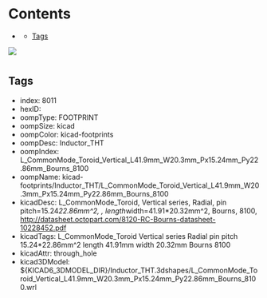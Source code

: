 



Contents
========

* [](#)
	* [Tags](#tags)
  
![][im]
# 

## Tags

- index: 8011
- hexID: 
- oompType: FOOTPRINT
- oompSize: kicad
- oompColor: kicad-footprints
- oompDesc: Inductor_THT
- oompIndex: L_CommonMode_Toroid_Vertical_L41.9mm_W20.3mm_Px15.24mm_Py22.86mm_Bourns_8100
- oompName: kicad-footprints/Inductor_THT/L_CommonMode_Toroid_Vertical_L41.9mm_W20.3mm_Px15.24mm_Py22.86mm_Bourns_8100
- kicadDesc: L_CommonMode_Toroid, Vertical series, Radial, pin pitch=15.24*22.86mm^2, , length*width=41.91*20.32mm^2, Bourns, 8100, http://datasheet.octopart.com/8120-RC-Bourns-datasheet-10228452.pdf
- kicadTags: L_CommonMode_Toroid Vertical series Radial pin pitch 15.24*22.86mm^2  length 41.91mm width 20.32mm Bourns 8100
- kicadAttr: through_hole
- kicad3DModel: ${KICAD6_3DMODEL_DIR}/Inductor_THT.3dshapes/L_CommonMode_Toroid_Vertical_L41.9mm_W20.3mm_Px15.24mm_Py22.86mm_Bourns_8100.wrl



[im]: image.png
